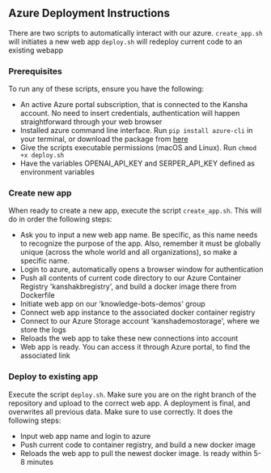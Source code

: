 ## Azure Deployment Instructions

There are two scripts to automatically interact with our azure. 
```create_app.sh``` will initiates a new web app
```deploy.sh``` will redeploy current code to an existing webapp

### Prerequisites
To run any of these scripts, ensure you have the following:
- An active Azure portal subscription, that is connected to the Kansha account. No need to insert credentials, authentication will happen straightforward through your web browser
- Installed azure command line interface. Run ```pip install azure-cli``` in your terminal, or download the package from [here](https://learn.microsoft.com/en-us/cli/azure/install-azure-cli)
- Give the scripts executable permissions (macOS and Linux). Run ```chmod +x deploy.sh```
- Have the variables OPENAI_API_KEY and SERPER_API_KEY defined as environment variables

### Create new app
When ready to create a new app, execute the script ```create_app.sh```. This will do in order the following steps:
- Ask you to input a new web app name. Be specific, as this name needs to recognize the purpose of the app. Also, remember it must be globally unique (across the whole world and all organizations), so make a specific name.
- Login to azure, automatically opens a browser window for authentication
- Push all contents of current code directory to our Azure Container Registry 'kanshakbregistry', and build a docker image there from Dockerfile
- Initiate web app on our 'knowledge-bots-demos' group
- Connect web app instance to the associated docker container registry
- Connect to our Azure Storage account 'kanshademostorage', where we store the logs
- Reloads the web app to take these new connections into account
- Web app is ready. You can access it through Azure portal, to find the associated link

### Deploy to existing app
Execute the script ```deploy.sh```. Make sure you are on the right branch of the repository and upload to the correct web app. A deployment is final, and overwrites all previous data. Make sure to use correctly. It does the following steps:
- Input web app name and login to azure
- Push current code to container registry, and build a new docker image
- Reloads the web app to pull the newest docker image. Is ready within 5-8 minutes
